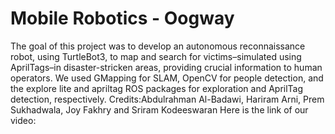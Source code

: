 # Mobile Robotics - Oogway
The goal of this project was to develop an autonomous reconnaissance robot, using TurtleBot3, to map and search for victims–simulated using AprilTags–in disaster-stricken areas, providing crucial information to human operators. We used GMapping for SLAM, OpenCV for people detection, and the explore lite and apriltag ROS packages for exploration and AprilTag detection, respectively.
Credits:Abdulrahman Al-Badawi, Hariram Arni, Prem Sukhadwala, Joy Fakhry and Sriram Kodeeswaran
Here is the link of our video:


